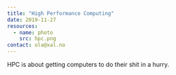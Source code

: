 ```yaml
---
title: "High Performance Computing"
date: 2019-11-27
resources:
  - name: photo
    src: hpc.png
contact: ola@xal.no
---
```


HPC is about getting computers to do their shit in a hurry.
